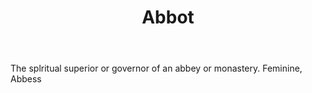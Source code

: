 ---
title: Abbot
letter: A
permalink: "/definitions/abbot.html"
body: The splritual superior or governor of an abbey or monastery. Feminine, Abbess
published_at: '2018-07-07'
source: Black's Law Dictionary
layout: post
---